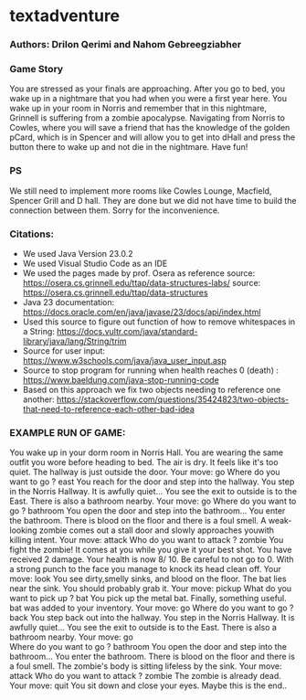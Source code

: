 # textadventure
### Authors: Drilon Qerimi and Nahom Gebreegziabher


### Game Story
You are stressed as your finals are approaching. After you go to bed, you wake up in
a nightmare that you had when you were a first year here. You wake up in your room in Norris and remember that in this nightmare, Grinnell is suffering from a zombie apocalypse. Navigating from Norris to Cowles, where you will save a friend that has the knowledge of the golden pCard, which is in Spencer and will allow you to get into dHall and press the button there to wake up and not die in the nightmare. Have fun!

### PS
We still need to implement more rooms like Cowles Lounge, Macfield, Spencer Grill and D hall. 
They are done but we did not have time to build the connection between them.
Sorry for the inconvenience.


### Citations:

* We used Java Version 23.0.2
* We used Visual Studio Code as an IDE
* We used the pages made by prof. Osera as reference
source: https://osera.cs.grinnell.edu/ttap/data-structures-labs/ 
source: https://osera.cs.grinnell.edu/ttap/data-structures
* Java 23 documentation:
https://docs.oracle.com/en/java/javase/23/docs/api/index.html
* Used this source to figure out function of how to remove whitespaces in a String:
 https://docs.vultr.com/java/standard-library/java/lang/String/trim
* Source for user input:
https://www.w3schools.com/java/java_user_input.asp
* Source to stop program for running when health reaches 0 (death) :
https://www.baeldung.com/java-stop-running-code
* Based on this approach we fix two objects needing to reference one another:
https://stackoverflow.com/questions/35424823/two-objects-that-need-to-reference-each-other-bad-idea




### EXAMPLE RUN OF GAME:
You wake up in your dorm room in Norris Hall.
You are wearing the same outfit you wore before heading to bed.
The air is dry. It feels like it's too quiet.
The hallway is just outside the door.
Your move: go
Where do you want to go ? 
east
You reach for the door and step into the hallway.
You step in the Norris Hallway. It is awfully quiet...
You see the exit to outside is to the East.
There is also a bathroom nearby.
Your move: go
Where do you want to go ? 
bathroom
You open the door and step into the bathroom...
You enter the bathroom. There is blood on the floor and there is a foul smell.
A weak-looking zombie comes out a stall door and slowly approaches youwith killing intent.
Your move: attack
Who do you want to attack ? 
zombie
You fight the zombie! It comes at you while you give it your best shot.
You have received 2 damage.
Your health is now 8/ 10. Be careful to not go to 0.
With a strong punch to the face you manage to knock its head clean off.
Your move: look
You see dirty,smelly sinks, and blood on the floor.
The bat lies near the sink. You should probably grab it.
Your move: pickup
What do you want to pick up ?
bat
You pick up the metal bat. Finally, something useful.
bat was added to your inventory.
Your move: go
Where do you want to go ? 
back
You step back out into the hallway.
You step in the Norris Hallway. It is awfully quiet...
You see the exit to outside is to the East.
There is also a bathroom nearby.
Your move: go      
Where do you want to go ? 
bathroom
You open the door and step into the bathroom...
You enter the bathroom. There is blood on the floor and there is a foul smell.
The zombie's body is sitting lifeless by the sink.
Your move: attack 
Who do you want to attack ? 
zombie
The zombie is already dead.
Your move: quit
You sit down and close your eyes. Maybe this is the end..